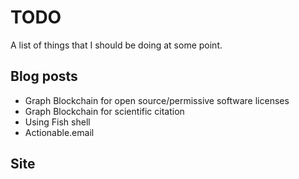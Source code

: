# TODO

A list of things that I should be doing at some point.

## Blog posts

* Graph Blockchain for open source/permissive software licenses
* Graph Blockchain for scientific citation
* Using Fish shell
* Actionable.email

## Site
